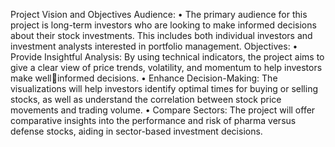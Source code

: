Project Vision and Objectives
Audience:
• The primary audience for this project is long-term investors who are looking to make 
informed decisions about their stock investments. This includes both individual investors 
and investment analysts interested in portfolio management.
Objectives:
• Provide Insightful Analysis: By using technical indicators, the project aims to give a 
clear view of price trends, volatility, and momentum to help investors make wellinformed decisions.
• Enhance Decision-Making: The visualizations will help investors identify optimal times 
for buying or selling stocks, as well as understand the correlation between stock price 
movements and trading volume.
• Compare Sectors: The project will offer comparative insights into the performance and 
risk of pharma versus defense stocks, aiding in sector-based investment decisions.
